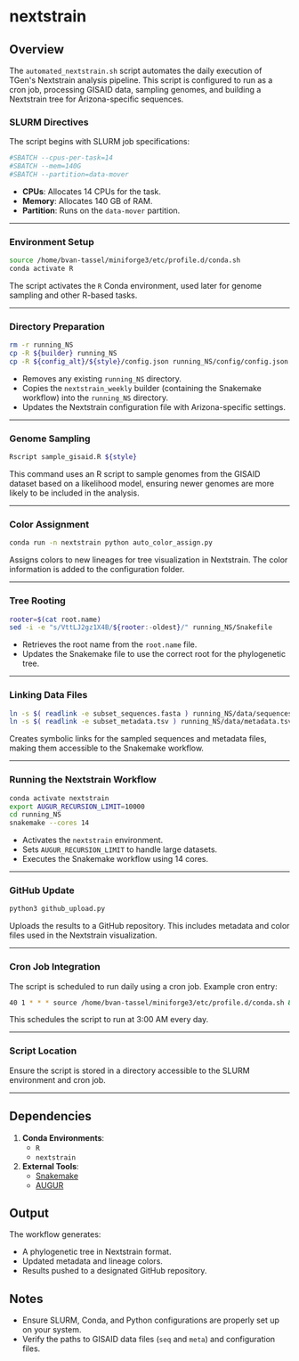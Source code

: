 # nextstrain


## Overview

The `automated_nextstrain.sh` script automates the daily execution of TGen's Nextstrain analysis pipeline. This script is configured to run as a cron job, processing GISAID data, sampling genomes, and building a Nextstrain tree for Arizona-specific sequences.

### SLURM Directives

The script begins with SLURM job specifications:

```bash
#SBATCH --cpus-per-task=14
#SBATCH --mem=140G
#SBATCH --partition=data-mover
```

- **CPUs**: Allocates 14 CPUs for the task.
- **Memory**: Allocates 140 GB of RAM.
- **Partition**: Runs on the `data-mover` partition.

---

### Environment Setup

```bash
source /home/bvan-tassel/miniforge3/etc/profile.d/conda.sh
conda activate R
```

The script activates the `R` Conda environment, used later for genome sampling and other R-based tasks.

---

### Directory Preparation

```bash
rm -r running_NS
cp -R ${builder} running_NS
cp -R ${config_alt}/${style}/config.json running_NS/config/config.json
```

- Removes any existing `running_NS` directory.
- Copies the `nextstrain_weekly` builder (containing the Snakemake workflow) into the `running_NS` directory.
- Updates the Nextstrain configuration file with Arizona-specific settings.

---

### Genome Sampling

```bash
Rscript sample_gisaid.R ${style}
```

This command uses an R script to sample genomes from the GISAID dataset based on a likelihood model, ensuring newer genomes are more likely to be included in the analysis.

---

### Color Assignment

```bash
conda run -n nextstrain python auto_color_assign.py
```

Assigns colors to new lineages for tree visualization in Nextstrain. The color information is added to the configuration folder.

---

### Tree Rooting

```bash
rooter=$(cat root.name)
sed -i -e "s/VttLJ2gz1X4B/${rooter:-oldest}/" running_NS/Snakefile
```

- Retrieves the root name from the `root.name` file.
- Updates the Snakemake file to use the correct root for the phylogenetic tree.

---

### Linking Data Files

```bash
ln -s $( readlink -e subset_sequences.fasta ) running_NS/data/sequences.fasta
ln -s $( readlink -e subset_metadata.tsv ) running_NS/data/metadata.tsv
```

Creates symbolic links for the sampled sequences and metadata files, making them accessible to the Snakemake workflow.

---

### Running the Nextstrain Workflow

```bash
conda activate nextstrain
export AUGUR_RECURSION_LIMIT=10000
cd running_NS
snakemake --cores 14
```

- Activates the `nextstrain` environment.
- Sets `AUGUR_RECURSION_LIMIT` to handle large datasets.
- Executes the Snakemake workflow using 14 cores.

---

### GitHub Update

```bash
python3 github_upload.py
```

Uploads the results to a GitHub repository. This includes metadata and color files used in the Nextstrain visualization.

---

### Cron Job Integration

The script is scheduled to run daily using a cron job. Example cron entry:

```bash
40 1 * * * source /home/bvan-tassel/miniforge3/etc/profile.d/conda.sh && conda activate nextstrain; cd /tnorth_labs/COVIDseq/nextstrain/ && sh automated_nextstrain.sh | mail -s "Nextstrain update" bvan-tassel@tgen.org
```

This schedules the script to run at 3:00 AM every day.

---

### Script Location

Ensure the script is stored in a directory accessible to the SLURM environment and cron job.

---

## Dependencies

1. **Conda Environments**:
   - `R`
   - `nextstrain`
2. **External Tools**:
   - [Snakemake](https://snakemake.readthedocs.io/)
   - [AUGUR](https://docs.nextstrain.org/projects/augur/en/stable/)

## Output

The workflow generates:
- A phylogenetic tree in Nextstrain format.
- Updated metadata and lineage colors.
- Results pushed to a designated GitHub repository.

## Notes

- Ensure SLURM, Conda, and Python configurations are properly set up on your system.
- Verify the paths to GISAID data files (`seq` and `meta`) and configuration files.